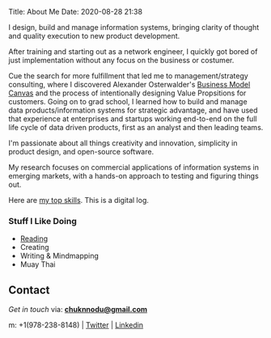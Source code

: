 Title: About Me
Date: 2020-08-28 21:38

I design, build and manage information systems, bringing clarity of thought and quality execution to new product development. 

After training and starting out as a network engineer, I quickly got bored of just implementation without any focus on the business or costumer.

Cue the search for more fulfillment that led me to management/strategy consulting, where I discovered Alexander Osterwalder's [Business Model Canvas](https://www.strategyzer.com/canvas/business-model-canvas) and the process of intentionally designing Value Propsitions for customers. Going on to grad school, I learned how to build and manage data products/information systems for strategic advantage, and have used that experience at enterprises and startups working end-to-end on the full life cycle of data driven products, first as an analyst and then leading teams.

I'm passionate about all things creativity and innovation, simplicity in product design, and open-source software.

My research focuses on commercial applications of information systems in emerging markets, with a hands-on approach to testing and figuring things out.

Here are [my top skills](https://secure.plum.io/p/o93Pr7IyMGN98jHG9suN5A). This is a digital log. 



### Stuff I Like Doing
- [Reading](https://chunnodu.com/my-2020-reading-list.html)
- Creating
- Writing & Mindmapping
- Muay Thai

## Contact

_Get in touch_ via: **[chuknnodu@gmail.com](mailto:chuknnodu@gmail.com)** 

m: +1(978-238-8148) | [Twitter](https://www.twitter.com/geoponge) | [Linkedin](https://www.linkedin/in/chunnodu)